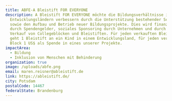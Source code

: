 ```yaml
---
title: ABFE-A Bleistift FOR EVERYONE
description: A Bleistift FOR EVERYONE möchte die Bildungsverhältnisse in
  Entwicklungsländern verbessern durch die Unterstützung bestehender Schulen
  sowie den Aufbau und Betrieb neuer Bildungsprojekte. Dies wird finanziert
  durch Spendengelder, soziales Sponsoring durch Unternehmen und durch den
  Verkauf von Collegeblöcken und Bleistiften. Für jeden verkauften Bleistift
  geht 1 Bleistift an ein Kind in einem Entwicklungsland, für jeden verkauften
  Block 1 US$ als Spende in eines unserer Projekte.
impactArea:
  - Bildung
  - Inklusion von Menschen mit Behinderung
organization: true
image: /uploads/abfe.png
email: maren.reisner@ableistift.de
link: https://ableistift.de/
city: Potsdam
postalCode: 14467
federalState: Brandenburg
---
```

